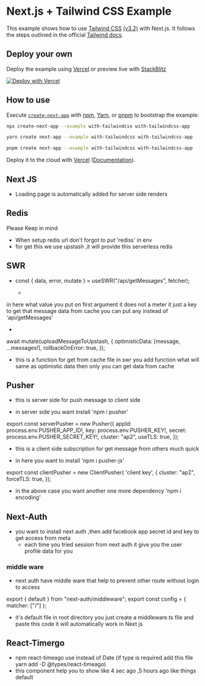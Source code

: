 # Next.js + Tailwind CSS Example

This example shows how to use [Tailwind CSS](https://tailwindcss.com/) [(v3.2)](https://tailwindcss.com/blog/tailwindcss-v3-2) with Next.js. It follows the steps outlined in the official [Tailwind docs](https://tailwindcss.com/docs/guides/nextjs).

## Deploy your own

Deploy the example using [Vercel](https://vercel.com?utm_source=github&utm_medium=readme&utm_campaign=next-example) or preview live with [StackBlitz](https://stackblitz.com/github/vercel/next.js/tree/canary/examples/with-tailwindcss)

[![Deploy with Vercel](https://vercel.com/button)](https://vercel.com/new/git/external?repository-url=https://github.com/vercel/next.js/tree/canary/examples/with-tailwindcss&project-name=with-tailwindcss&repository-name=with-tailwindcss)

## How to use

Execute [`create-next-app`](https://github.com/vercel/next.js/tree/canary/packages/create-next-app) with [npm](https://docs.npmjs.com/cli/init), [Yarn](https://yarnpkg.com/lang/en/docs/cli/create/), or [pnpm](https://pnpm.io) to bootstrap the example:

```bash
npx create-next-app --example with-tailwindcss with-tailwindcss-app
```

```bash
yarn create next-app --example with-tailwindcss with-tailwindcss-app
```

```bash
pnpm create next-app --example with-tailwindcss with-tailwindcss-app
```

Deploy it to the cloud with [Vercel](https://vercel.com/new?utm_source=github&utm_medium=readme&utm_campaign=next-example) ([Documentation](https://nextjs.org/docs/deployment)).



## Next JS 
- Loading page is automatically added for server side renders 


## Redis 
Please Keep in mind 
- When setup redis url don't forgot to put 'rediss' in env
- for get this we use upstash ,it will provide this serverless redis 

## SWR

* 
  const { data, error, mutate } = useSWR("/api/getMessages", fetcher);

  - 
 in here what value you put on first argument it does not a meter it just a key to get that message data from cache you can put any instead of 'api/getMessages'

* 
await mutate(uploadMessageToUpstash, {
      optimisticData: [message, ...messages!],
      rollbackOnError: true,
    });

-  this is a function for get from cache file in swr you add function what will same as optimistic data then only you can get data from cache


## Pusher

* this is server side for push message to client side

- in server side you want install 'npm i pusher'

export const serverPusher = new Pusher({
  appId: process.env.PUSHER_APP_ID!,
  key: process.env.PUSHER_KEY!,
  secret: process.env.PUSHER_SECRET_KEY!,
  cluster: "ap2",
  useTLS: true,
});

* this is a client side subscription for get message from others much quick
- in here you want to install 'npm i pusher-js'

export const clientPusher = new ClientPusher( 'client key', {
  cluster: "ap2",
  forceTLS: true,
});

- in the above case you want another one more dependency 'npm i encoding'


## Next-Auth 
* you want to install next auth ,then add facebook app secret id and key to get access from meta
  - each time you tried session from next auth it give you the user profile data for you
### middle ware 
- next auth have middle ware that help to prevent other route without login to access

export { default } from "next-auth/middleware";
export const config = { matcher: ["/"] };

- it's default file in root directory you just create a middleware.ts file and paste this code it will automatically work in Next js 



## React-Timergo

- npm react-timeago use instead of Date (if type is required add this file yarn add -D @types/react-timeago)
- this component help you to show like 4 sec ago ,5 hours ago like things default 

